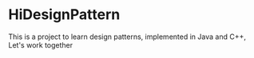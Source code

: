 # HiDesignPattern
This is a project to learn design patterns, implemented in Java and C++, Let's work together